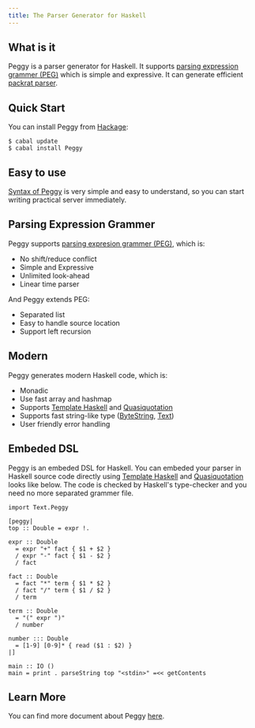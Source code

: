 ```yaml
---
title: The Parser Generator for Haskell
---
```


<div class="row">

<div class="span5">

## What is it

Peggy is a parser generator for Haskell.
It supports [parsing expression grammer (PEG)][PEG]
which is simple and expressive.
It can generate efficient [packrat parser][PAC].

</div>

<div class="span4">

## Quick Start

You can install Peggy from [Hackage][HAC]:

    $ cabal update
    $ cabal install Peggy

</div>

<div class="span5">

## Easy to use

[Syntax of Peggy](syntax.html) is very simple and easy to understand,
so you can start writing practical server immediately.

</div>

</div>

<div class="row">
<div class="span14">

## Parsing Expression Grammer

Peggy supports [parsing expresion grammer (PEG)][PEG], which is:

- No shift/reduce conflict
- Simple and Expressive
- Unlimited look-ahead
- Linear time parser

And Peggy extends PEG:

- Separated list
- Easy to handle source location
- Support left recursion

## Modern

Peggy generates modern Haskell code, which is:

- Monadic
- Use fast array and hashmap
- Supports [Template Haskell][TH] and [Quasiquotation][QQ]
- Supports fast string-like type ([ByteString][BS], [Text][TXT])
- User friendly error handling

## Embeded DSL

Peggy is an embeded DSL for Haskell.
You can embeded your parser in Haskell source code directly using [Template Haskell][TH] and [Quasiquotation][QQ] looks like below. The code is checked by Haskell's type-checker and you need no more separated grammer file.

    import Text.Peggy
    
    [peggy|
    top :: Double = expr !.
    
    expr :: Double
      = expr "+" fact { $1 + $2 }
      / expr "-" fact { $1 - $2 }
      / fact
    
    fact :: Double
      = fact "*" term { $1 * $2 }
      / fact "/" term { $1 / $2 }
      / term
    
    term :: Double
      = "(" expr ")"
      / number
    
    number ::: Double
      = [1-9] [0-9]* { read ($1 : $2) }
    |]

    main :: IO ()
    main = print . parseString top "<stdin>" =<< getContents

## Learn More

You can find more document about Peggy [here](reference.html).

</div>
</div>

[PEG]: http://en.wikipedia.org/wiki/Parsing_expression_grammar
[PAC]: http://pdos.csail.mit.edu/~baford/packrat/
[HAC]: http://hackage.haskell.org
[TH]: http://www.haskell.org/haskellwiki/Template_Haskell
[QQ]: http://www.haskell.org/haskellwiki/Quasiquotation
[BS]: http://hackage.haskell.org/package/bytestring
[TXT]: http://hackage.haskell.org/package/text
